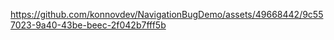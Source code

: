 

https://github.com/konnovdev/NavigationBugDemo/assets/49668442/9c557023-9a40-43be-beec-2f042b7fff5b

